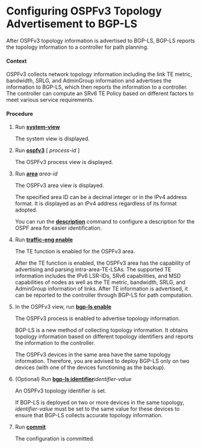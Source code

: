 Configuring OSPFv3 Topology Advertisement to BGP-LS
===================================================

After OSPFv3 topology information is advertised to BGP-LS, BGP-LS reports the topology information to a controller for path planning.

#### Context

OSPFv3 collects network topology information including the link TE metric, bandwidth, SRLG, and AdminGroup information and advertises the information to BGP-LS, which then reports the information to a controller. The controller can compute an SRv6 TE Policy based on different factors to meet various service requirements.


#### Procedure

1. Run [**system-view**](cmdqueryname=system-view)
   
   
   
   The system view is displayed.
2. Run [**ospfv3**](cmdqueryname=ospfv3) [ *process-id* ]
   
   
   
   The OSPFv3 process view is displayed.
3. Run [**area**](cmdqueryname=area) *area-id*
   
   
   
   The OSPFv3 area view is displayed.
   
   
   
   The specified area ID can be a decimal integer or in the IPv4 address format. It is displayed as an IPv4 address regardless of its format adopted.
   
   You can run the [**description**](cmdqueryname=description) command to configure a description for the OSPF area for easier identification.
4. Run [**traffic-eng enable**](cmdqueryname=traffic-eng+enable)
   
   
   
   The TE function is enabled for the OSPFv3 area.
   
   
   
   After the TE function is enabled, the OSPFv3 area has the capability of advertising and parsing intra-area-TE-LSAs. The supported TE information includes the IPv6 LSR-IDs, SRv6 capabilities, and MSD capabilities of nodes as well as the TE metric, bandwidth, SRLG, and AdminGroup information of links. After TE information is advertised, it can be reported to the controller through BGP-LS for path computation.
5. In the OSPFv3 view, run [**bgp-ls enable**](cmdqueryname=bgp-ls+enable)
   
   
   
   The OSPFv3 process is enabled to advertise topology information.
   
   BGP-LS is a new method of collecting topology information. It obtains topology information based on different topology identifiers and reports the information to the controller.
   
   The OSPFv3 devices in the same area have the same topology information. Therefore, you are advised to deploy BGP-LS only on two devices (with one of the devices functioning as the backup).
6. (Optional) Run [**bgp-ls identifier**](cmdqueryname=bgp-ls+identifier)*identifier-value*
   
   
   
   An OSPFv3 topology identifier is set.
   
   If BGP-LS is deployed on two or more devices in the same topology, *identifier-value* must be set to the same value for these devices to ensure that BGP-LS collects accurate topology information.
7. Run [**commit**](cmdqueryname=commit)
   
   
   
   The configuration is committed.